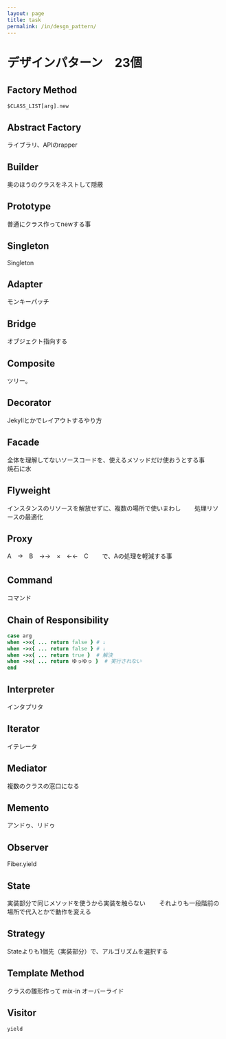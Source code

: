 ```yaml
---
layout: page
title: task
permalink: /in/desgn_pattern/
---
```



# デザインパターン　23個

## Factory Method　　
`$CLASS_LIST[arg].new`

## Abstract  Factory
ライブラリ、APIのrapper

## Builder
奥のほうのクラスをネストして隠蔽

## Prototype
普通にクラス作ってnewする事

## Singleton
Singleton

## Adapter
モンキーパッチ

## Bridge
オブジェクト指向する

## Composite
ツリー。

## Decorator
Jekyllとかでレイアウトするやり方

## Facade
全体を理解してないソースコードを、使えるメソッドだけ使おうとする事　　
焼石に水

## Flyweight
インスタンスのリソースを解放せずに、複数の場所で使いまわし　　
処理リソースの最適化

## Proxy
A　→　B　→→　×　←←　C　　
で、Aの処理を軽減する事

## Command　
コマンド

## Chain  of Responsibility

```ruby
case arg
when ->x{ ... return false } # ↓
when ->x{ ... return false } # ↓
when ->x{ ... return true }  # 解決
when ->x{ ... return ゆっゆっ }  # 実行されない
end
```

## Interpreter
インタプリタ

## Iterator
イテレータ

## Mediator
複数のクラスの窓口になる

## Memento
アンドゥ、リドゥ

## Observer
Fiber.yield

## State
実装部分で同じメソッドを使うから実装を触らない　　
それよりも一段階前の場所で代入とかで動作を変える

## Strategy
Stateよりも1個先（実装部分）で、アルゴリズムを選択する

## Template  Method
クラスの雛形作って mix-in オーバーライド

## Visitor
`yield`
